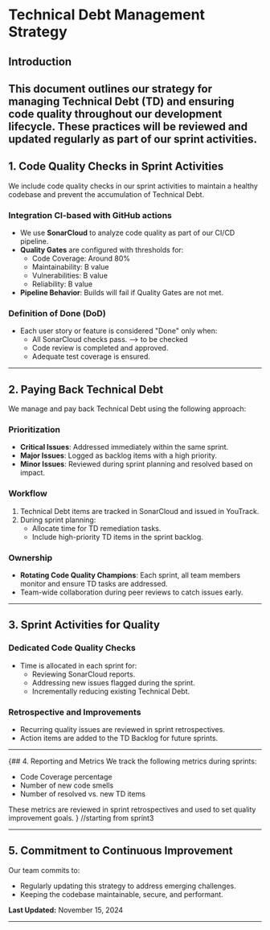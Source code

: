 # Technical Debt Management Strategy

## Introduction
This document outlines our strategy for managing Technical Debt (TD) and ensuring code quality throughout our development lifecycle. These practices will be reviewed and updated regularly as part of our sprint activities. 
---

## 1. Code Quality Checks in Sprint Activities
We include code quality checks in our sprint activities to maintain a healthy codebase and prevent the accumulation of Technical Debt.

### Integration CI-based with GitHub actions
- We use **SonarCloud** to analyze code quality as part of our CI/CD pipeline.
- **Quality Gates** are configured with thresholds for:
  - Code Coverage: Around 80%
  - Maintainability: B value 
  - Vulnerabilities: B value
  - Reliability: B value
- **Pipeline Behavior**: Builds will fail if Quality Gates are not met.

### Definition of Done (DoD)
- Each user story or feature is considered "Done" only when:
  - All SonarCloud checks pass. --> to be checked
  - Code review is completed and approved.
  - Adequate test coverage is ensured.

---

## 2. Paying Back Technical Debt
We manage and pay back Technical Debt using the following approach:

### Prioritization
- **Critical Issues**: Addressed immediately within the same sprint.
- **Major Issues**: Logged as backlog items with a high priority.
- **Minor Issues**: Reviewed during sprint planning and resolved based on impact.

### Workflow
1. Technical Debt items are tracked in SonarCloud and issued in YouTrack.
2. During sprint planning:
   - Allocate time for TD remediation tasks.
   - Include high-priority TD items in the sprint backlog.

### Ownership
- **Rotating Code Quality Champions**: Each sprint, all team members monitor and ensure TD tasks are addressed.
- Team-wide collaboration during peer reviews to catch issues early.

---

## 3. Sprint Activities for Quality
### Dedicated Code Quality Checks
- Time is allocated in each sprint for:
  - Reviewing SonarCloud reports.
  - Addressing new issues flagged during the sprint.
  - Incrementally reducing existing Technical Debt.

### Retrospective and Improvements
- Recurring quality issues are reviewed in sprint retrospectives.
- Action items are added to the TD Backlog for future sprints.

---

{## 4. Reporting and Metrics
We track the following metrics during sprints:
- Code Coverage percentage
- Number of new code smells
- Number of resolved vs. new TD items

These metrics are reviewed in sprint retrospectives and used to set quality improvement goals. } //starting from sprint3

---

## 5. Commitment to Continuous Improvement
Our team commits to:
- Regularly updating this strategy to address emerging challenges.
- Keeping the codebase maintainable, secure, and performant.

**Last Updated:** November 15, 2024

---
